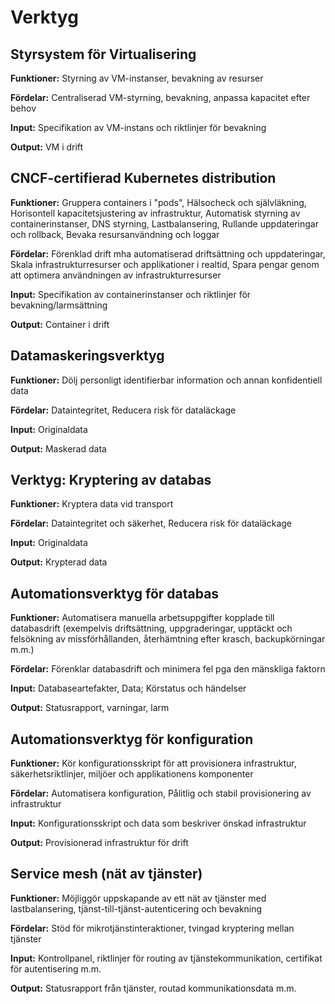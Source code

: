 # Verktyg

  
## Styrsystem för Virtualisering
**Funktioner:**
Styrning av VM-instanser, bevakning av resurser

**Fördelar:**
Centraliserad VM-styrning, bevakning, anpassa kapacitet efter behov

**Input:**
Specifikation av VM-instans och riktlinjer för bevakning

**Output:**
VM i drift
  
## CNCF-certifierad Kubernetes distribution
**Funktioner:**
Gruppera containers i "pods", Hälsocheck och självläkning, Horisontell kapacitetsjustering av infrastruktur, Automatisk styrning av containerinstanser, DNS styrning, Lastbalansering, Rullande uppdateringar och rollback, Bevaka resursanvändning och loggar

**Fördelar:**
Förenklad drift mha automatiserad driftsättning och uppdateringar, Skala infrastrukturresurser och applikationer i realtid, Spara pengar genom att optimera användningen av infrastrukturresurser

**Input:**
Specifikation av containerinstanser och riktlinjer för bevakning/larmsättning

**Output:**
Container i drift
  
## Datamaskeringsverktyg
**Funktioner:**
Dölj personligt identifierbar information och annan konfidentiell data

**Fördelar:**
Dataintegritet, Reducera risk för dataläckage

**Input:**
Originaldata

**Output:**
Maskerad data
  
## Verktyg: Kryptering av databas
**Funktioner:**
Kryptera data vid transport

**Fördelar:**
Dataintegritet och säkerhet, Reducera risk för dataläckage

**Input:**
Originaldata

**Output:**
Krypterad data
  
## Automationsverktyg för databas
**Funktioner:**
Automatisera manuella arbetsuppgifter kopplade till databasdrift (exempelvis driftsättning, uppgraderingar, upptäckt och felsökning av missförhållanden, återhämtning efter krasch, backupkörningar m.m.)

**Fördelar:**
Förenklar databasdrift och minimera fel pga den mänskliga faktorn

**Input:**
Databaseartefakter, Data; Körstatus och händelser

**Output:**
Statusrapport, varningar, larm
  
## Automationsverktyg för konfiguration
**Funktioner:**
Kör konfigurationsskript för att provisionera infrastruktur, säkerhetsriktlinjer, miljöer och applikationens komponenter

**Fördelar:**
Automatisera konfiguration, Pålitlig och stabil provisionering av infrastruktur

**Input:**
Konfigurationsskript och data som beskriver önskad infrastruktur

**Output:**
Provisionerad infrastruktur för drift
  
## Service mesh (nät av tjänster)
**Funktioner:**
Möjliggör uppskapande av ett nät av tjänster med lastbalansering, tjänst-till-tjänst-autenticering och bevakning

**Fördelar:**
Stöd för mikrotjänstinteraktioner, tvingad kryptering mellan tjänster

**Input:**
Kontrollpanel, riktlinjer för routing av tjänstekommunikation, certifikat för autentisering m.m.

**Output:**
Statusrapport från tjänster, routad kommunikationsdata m.m.